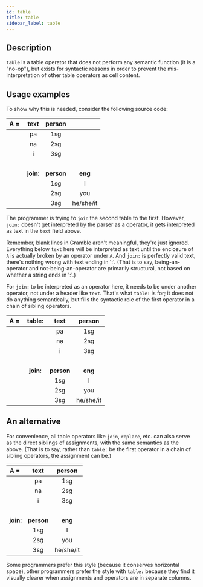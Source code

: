 ```yaml
---
id: table
title: table
sidebar_label: table
---
```


## Description

`table` is a table operator that does not perform any semantic function (it is a "no-op"), but exists for syntactic reasons in order to prevent the mis-interpretation of other table operators as cell content.

## Usage examples

To show why this is needed, consider the following source code:

| **A =&nbsp;** | **text** | **person** |   |
|:--:|:--:|:---:|:---:|
|    | pa | 1sg |
|    | na | 2sg |
|    | i  | 3sg |
| &nbsp; |
|    | **join:** | **person** | **eng** |
|    |           | 1sg        | I       |
|    |           | 2sg        | you     |
|    |           | 3sg        | he/she/it | 

The programmer is trying to `join` the second table to the first.  However, `join:` doesn't get interpreted by the parser as a operator, it gets interpreted as text in the `text` field above. 

Remember, blank lines in Gramble aren't meaningful, they're just ignored.  Everything below `text` here will be interpreted as text until the enclosure of `A` is actually broken by an operator under `A`.  And `join:` is perfectly valid text, there's nothing wrong with text ending in ':'.   (That is to say, being-an-operator and not-being-an-operator are primarily structural, not based on whether a string ends in ':'.)

For `join:` to be interpreted as an operator here, it needs to be under another operator, not under a header like `text`.  That's what `table:` is for; it does not do anything semantically, but fills the syntactic role of the first operator in a chain of sibling operators.

| **A =&nbsp;** | **table:** | **text** | **person** |
|:--:|:--:|:--:|:---:|
|    |    | pa | 1sg |
|    |    | na | 2sg |
|    |    | i  | 3sg |
| &nbsp; |
|    | **join:** | **person** | **eng** |
|    |           | 1sg        | I       |
|    |           | 2sg        | you     |
|    |           | 3sg        | he/she/it | 

## An alternative 

For convenience, all table operators like `join`, `replace`, etc. can also serve as the direct siblings of assignments, with the same semantics as the above.  (That is to say, rather than `table:` be the first operator in a chain of sibling operators, the assignment can be.)

| **A =&nbsp;** | **text** | **person** |
|:--:|:---:|:--:|
|    | pa | 1sg |
|    | na | 2sg |
|    | i  | 3sg |
| &nbsp; |
| **join:** | **person** | **eng** |
|           | 1sg        | I       |
|           | 2sg        | you     |
|           | 3sg        | he/she/it | 

Some programmers prefer this style (because it conserves horizontal space), other programmers prefer the style with `table:` because they find it visually clearer when assignments and operators are in separate columns.
